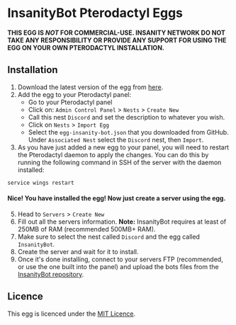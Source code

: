 # InsanityBot Pterodactyl Eggs
**THIS EGG IS *NOT* FOR COMMERCIAL-USE. INSANITY NETWORK DO NOT TAKE ANY RESPONSIBILITY OR PROVIDE ANY SUPPORT FOR USING THE EGG ON YOUR OWN PTERODACTYL INSTALLATION.**

## Installation
1. Download the latest version of the egg from [here](https://github.com/InsanityNetwork/eggs/blob/master/egg-insanity-bot.json).
2. Add the egg to your Pterodactyl panel:
    * Go to your Pterodactyl panel
    * Click on: `Admin Control Panel` > `Nests` > `Create New`
    * Call this nest `Discord` and set the description to whatever you wish.
    * Click on `Nests` > `Import Egg`
    * Select the `egg-insanity-bot.json` that you downloaded from GitHub. Under `Associated Nest` select the `Discord` nest, then `Import`.
3. As you have just added a new egg to your panel, you will need to restart the Pterodactyl daemon to apply the changes. You can do this by running the following command in SSH of the server with the daemon installed:
```
service wings restart
```
#### Nice! You have installed the egg! Now just create a server using the egg.
5. Head to `Servers` > `Create New`
6. Fill out all the servers information. **Note:** InsanityBot requires at least of 250MB of RAM (recommended 500MB+ RAM).
7. Make sure to select the nest called `Discord` and the egg called `InsanityBot`.
9. Create the server and wait for it to install.
10. Once it's done installing, connect to your servers FTP (recommended, or use the one built into the panel) and upload the bots files from the [InsanityBot repository](https://github.com/InsanityNetwork/InsanityBot).

## Licence
This egg is licenced under the [MIT Licence](https://github.com/InsanityNetwork/eggs/blob/master/LICENSE).
